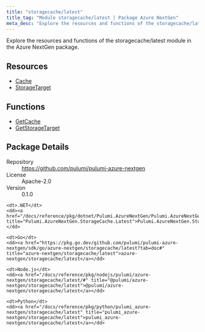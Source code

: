 ```yaml
---
title: "storagecache/latest"
title_tag: "Module storagecache/latest | Package Azure NextGen"
meta_desc: "Explore the resources and functions of the storagecache/latest module in the Azure NextGen package."
---
```


<!-- WARNING: this file was generated by Pulumi Docs Generator. -->
<!-- Do not edit by hand unless you're certain you know what you are doing! -->

Explore the resources and functions of the storagecache/latest module in the Azure NextGen package.

<h2 id="resources">Resources</h2>
<ul class="api">
    <li><a href="cache" title="Cache"><span class="symbol resource"></span>Cache</a></li>
    <li><a href="storagetarget" title="StorageTarget"><span class="symbol resource"></span>StorageTarget</a></li>
</ul>

<h2 id="functions">Functions</h2>
<ul class="api">
    <li><a href="getcache" title="GetCache"><span class="symbol function"></span>GetCache</a></li>
    <li><a href="getstoragetarget" title="GetStorageTarget"><span class="symbol function"></span>GetStorageTarget</a></li>
</ul>

<h2 id="package-details">Package Details</h2>
<dl class="package-details">
	<dt>Repository</dt>
	<dd><a href="https://github.com/pulumi/pulumi-azure-nextgen">https://github.com/pulumi/pulumi-azure-nextgen</a></dd>
	<dt>License</dt>
	<dd>Apache-2.0</dd>
	<dt>Version</dt>
	<dd>0.1.0</dd>
</dl>



<dl class="tabular">

    <dt>.NET</dt>
    <dd><a href="/docs/reference/pkg/dotnet/Pulumi.AzureNextGen/Pulumi.AzureNextGen.StorageCache.Latest.html" title="Pulumi.AzureNextGen.StorageCache.Latest">Pulumi.AzureNextGen.StorageCache.Latest</a></dd>

    <dt>Go</dt>
    <dd><a href="https://pkg.go.dev/github.com/pulumi/pulumi-azure-nextgen/sdk/go/azure-nextgen/storagecache/latest?tab=doc#" title="azure-nextgen/storagecache/latest">azure-nextgen/storagecache/latest</a></dd>

    <dt>Node.js</dt>
    <dd><a href="/docs/reference/pkg/nodejs/pulumi/azure-nextgen/storagecache/latest/#" title="@pulumi/azure-nextgen/storagecache/latest">@pulumi/azure-nextgen/storagecache/latest</a></dd>

    <dt>Python</dt>
    <dd><a href="/docs/reference/pkg/python/pulumi_azure-nextgen/storagecache/latest" title="pulumi_azure-nextgen/storagecache/latest">pulumi_azure-nextgen/storagecache/latest</a></dd>

</dl>

